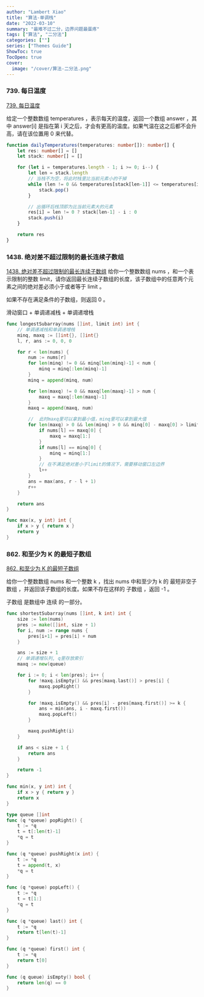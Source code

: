 ```yaml
---
author: "Lambert Xiao"
title: "算法-单调栈"
date: "2022-03-10"
summary: "最难不过二分，边界问题最蛋疼"
tags: ["算法", "二分法"]
categories: [""]
series: ["Themes Guide"]
ShowToc: true
TocOpen: true
cover:
  image: "/cover/算法-二分法.png"
---
```


### 739. 每日温度

[739. 每日温度](https://leetcode-cn.com/problems/daily-temperatures/)

给定一个整数数组 temperatures ，表示每天的温度，返回一个数组 answer ，其中 answer[i] 是指在第 i 天之后，才会有更高的温度。如果气温在这之后都不会升高，请在该位置用 0 来代替。

```ts
function dailyTemperatures(temperatures: number[]): number[] {
    let res: number[] = []
    let stack: number[] = []

    for (let i = temperatures.length - 1; i >= 0; i--) {
        let len = stack.length
        // 当栈不为空，将此时栈里比当前元素小的干掉
        while (len != 0 && temperatures[stack[len-1]] <= temperatures[i]) {
            stack.pop()
        }

        // 出循环后栈顶即为比当前元素大的元素
        res[i] = len != 0 ? stack[len-1] - i : 0
        stack.push(i)
    }

    return res
}
```

### 1438. 绝对差不超过限制的最长连续子数组

[1438. 绝对差不超过限制的最长连续子数组](https://leetcode-cn.com/problems/longest-continuous-subarray-with-absolute-diff-less-than-or-equal-to-limit/)
给你一个整数数组 nums ，和一个表示限制的整数 limit，请你返回最长连续子数组的长度，该子数组中的任意两个元素之间的绝对差必须小于或者等于 limit 。

如果不存在满足条件的子数组，则返回 0 。

滑动窗口 + 单调递减栈 + 单调递增栈

```go
func longestSubarray(nums []int, limit int) int {
    // 单调递减栈和单调递增栈
    minq, maxq := []int{}, []int{}
    l, r, ans := 0, 0, 0

    for r < len(nums) {
        num := nums[r]
        for len(minq) != 0 && minq[len(minq)-1] < num {
            minq = minq[:len(minq)-1]
        }
        minq = append(minq, num)

        for len(maxq) != 0 && maxq[len(maxq)-1] > num {
            maxq = maxq[:len(maxq)-1]
        }
        maxq = append(maxq, num)

        //  此时maxq里可以拿到最小值，minq里可以拿到最大值
        for len(maxq) > 0 && len(minq) > 0 && minq[0] - maxq[0] > limit {
            if nums[l] == maxq[0] {
                maxq = maxq[1:]
            }
            if nums[l] == minq[0] {
                minq = minq[1:]
            }
            // 在不满足绝对差小于limit的情况下，需要移动窗口左边界
            l++
        }
        ans = max(ans, r - l + 1)
        r++
    }

    return ans
}

func max(x, y int) int {
    if x > y { return x }
    return y
}

```

### 862. 和至少为 K 的最短子数组
[862. 和至少为 K 的最短子数组](https://leetcode-cn.com/problems/shortest-subarray-with-sum-at-least-k/)

给你一个整数数组 nums 和一个整数 k ，找出 nums 中和至少为 k 的 最短非空子数组 ，并返回该子数组的长度。如果不存在这样的 子数组 ，返回 -1 。

子数组 是数组中 连续 的一部分。

```go
func shortestSubarray(nums []int, k int) int {
    size := len(nums)
    pres := make([]int, size + 1)
    for i, num := range nums {
        pres[i+1] = pres[i] + num
    }

    ans := size + 1
    // 单调递增队列, q里存放索引
    maxq := new(queue)

    for i := 0; i < len(pres); i++ {
        for !maxq.isEmpty() && pres[maxq.last()] > pres[i] {
            maxq.popRight()
        }

        for !maxq.isEmpty() && pres[i] - pres[maxq.first()] >= k {
            ans = min(ans, i - maxq.first())
            maxq.popLeft()
        }

        maxq.pushRight(i)
    }

    if ans < size + 1 {
        return ans
    }

    return -1
}

func min(x, y int) int {
    if x > y { return y }
    return x
} 

type queue []int
func (q *queue) popRight() {
    t := *q
    t = t[:len(t)-1]
    *q = t
}

func (q *queue) pushRight(x int) {
    t := *q
    t = append(t, x)
    *q = t
}

func (q *queue) popLeft() {
    t := *q
    t = t[1:]
    *q = t
}

func (q *queue) last() int {
    t := *q
    return t[len(t)-1]
}

func (q *queue) first() int {
    t := *q
    return t[0]
}

func (q queue) isEmpty() bool {
    return len(q) == 0
}
```